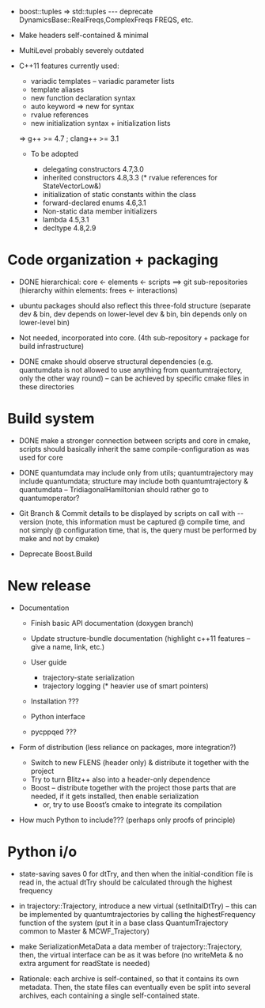 * boost::tuples => std::tuples --- deprecate DynamicsBase::RealFreqs,ComplexFreqs FREQS, etc.

* Make headers self-contained & minimal

* MultiLevel probably severely outdated
  
* C++11 features currently used:

  * variadic templates – variadic parameter lists
  * template aliases
  * new function declaration syntax
  * auto keyword => new for syntax
  * rvalue references
  * new initialization syntax + initialization lists
  
  => g++ >= 4.7 ; clang++ >= 3.1

  * To be adopted
  
    * delegating constructors 4.7,3.0
    * inherited constructors 4.8,3.3
   (* rvalue references for StateVectorLow&)
    * initialization of static constants within the class
    * forward-declared enums 4.6,3.1
    * Non-static data member initializers
    * lambda 4.5,3.1
    * decltype 4.8,2.9


# Code organization + packaging

  * DONE hierarchical: core <- elements <- scripts ==> git sub-repositories (hierarchy within elements: frees <- interactions)
  
  * ubuntu packages should also reflect this three-fold structure (separate dev & bin, dev depends on lower-level dev & bin, bin depends only on lower-level bin)
  
  * Not needed, incorporated into core. (4th sub-repository + package for build infrastructure)
  
  * DONE cmake should observe structural dependencies (e.g. quantumdata is not allowed to use anything from quantumtrajectory, only the other way round) – can be achieved by specific cmake files in these directories


# Build system

* DONE make a stronger connection between scripts and core in cmake, scripts should basically inherit the same compile-configuration as was used for core

* DONE quantumdata may include only from utils; quantumtrajectory may include quantumdata; structure may include both quantumtrajectory & quantumdata – TridiagonalHamiltonian should rather go to quantumoperator?

* Git Branch & Commit details to be displayed by scripts on call with --version (note, this information must be captured @ compile time, and not simply @ configuration time, that is, the query must be performed by make and not by cmake)

* Deprecate Boost.Build

  
# New release

  * Documentation
  
    * Finish basic API documentation (doxygen branch)
    * Update structure-bundle documentation (highlight c++11 features – give a name, link, etc.)
    * User guide
      * trajectory-state serialization
      * trajectory logging
     (* heavier use of smart pointers)
    * Installation ???
    
    * Python interface
    * pycppqed ???
    
  * Form of distribution (less reliance on packages, more integration?)
  
    * Switch to new FLENS (header only) & distribute it together with the project
    * Try to turn Blitz++ also into a header-only dependence
    * Boost – distribute together with the project those parts that are needed, if it gets installed, then enable serialization
      * or, try to use Boost’s cmake to integrate its compilation
    
  * How much Python to include??? (perhaps only proofs of principle)


# Python i/o

  * state-saving saves 0 for dtTry, and then when the initial-condition file is read in, the actual dtTry should be calculated through the highest frequency
  
  * in trajectory::Trajectory, introduce a new virtual (setInitalDtTry) – this can be implemented by quantumtrajectories by calling the highestFrequency function of the system (put it in a base class QuantumTrajectory common to Master & MCWF_Trajectory)
  
  * make SerializationMetaData a data member of trajectory::Trajectory, then, the virtual interface can be as it was before (no writeMeta & no extra argument for readState is needed)
  
  * Rationale: each archive is self-contained, so that it contains its own metadata. Then, the state files can eventually even be split into several archives, each containing a single self-contained state.
  
